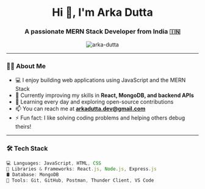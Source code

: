 <!-- Profile README for Arka Dutta -->

<h1 align="center">Hi 👋, I'm Arka Dutta</h1>
<h3 align="center">A passionate MERN Stack Developer from India 🇮🇳</h3>

<p align="center">
  <img src="https://komarev.com/ghpvc/?username=arka-dutta&label=Profile%20views&color=0e75b6&style=flat" alt="arka-dutta" />
</p>

---

### 👨‍💻 About Me

- 💻 I enjoy building web applications using JavaScript and the MERN Stack  
- 🌱 Currently improving my skills in **React, MongoDB, and backend APIs**
- 🧠 Learning every day and exploring open-source contributions
- 📫 You can reach me at **arkadutta.dev@gmail.com**
- ⚡ Fun fact: I like solving coding problems and helping others debug theirs!

---

### 🛠️ Tech Stack

```js
💻 Languages: JavaScript, HTML, CSS  
🧠 Libraries & Frameworks: React.js, Node.js, Express.js  
🛢️ Database: MongoDB  
🔧 Tools: Git, GitHub, Postman, Thunder Client, VS Code  
